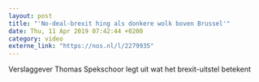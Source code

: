 ```yaml
---
layout: post
title: "'No-deal-brexit hing als donkere wolk boven Brussel'"
date: Thu, 11 Apr 2019 07:42:44 +0200
category: video
externe_link: "https://nos.nl/l/2279935"
---
```


Verslaggever Thomas Spekschoor legt uit wat het brexit-uitstel betekent
